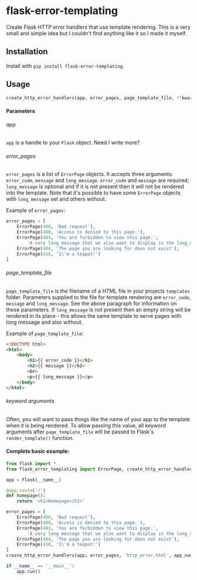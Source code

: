 # flask-error-templating

Create Flask HTTP error handlers that use template rendering. This is a very small and simple idea but I couldn't find anything like it so I made it myself.

## Installation

Install with `pip install flask-error-templating`.

## Usage

```python
create_http_error_handlers(app, error_pages, page_template_file, **kwargs)
```

#### Parameters

###### app
`app` is a handle to your `Flask` object. Need I write more?

###### error_pages

`error_pages` is a list of `ErrorPage` objects. It accepts three arguments: `error_code`, `message` and `long_message`. `error_code` and `message` are required; `long_message` is optional and if it is not present then it will not be rendered into the template. Note that it's possible to have some `ErrorPage` objects with `long_message` set and others without.

Example of `error_pages`:
```python
error_pages = [
    ErrorPage(400, 'Bad request'),
    ErrorPage(400, 'Access is denied to this page.'),
    ErrorPage(403, 'You are forbidden to view this page.',
        'A very long message that we also want to display in the long_message field'),
    ErrorPage(404, 'The page you are looking for does not exist'),
    ErrorPage(418, 'I\'m a teapot!')
]
```

###### page_template_file

`page_template_file` is the filename of a HTML file in your projects `templates` folder. Parameters supplied to the file for template rendering are `error_code`, `message` and `long_message`. See the above paragraph for information on these parameters. If `long_message` is not present then an empty string will be rendered in its place - this allows the same template to serve pages with long message and also without.

Example of `page_template_file`:
```html
<!DOCTYPE html>
<html>
    <body>
        <h1>{{ error_code }}</h1>
        <h2>{{ message }}</h2>
        <br>
        <p>{{ long_message }}</p>
    </body>
</html>
```

###### keyword arguments

Often, you will want to pass things like the name of your app to the template when it is being rendered. To allow passing this value, all keyword arguments after `page_template_file` will be passed to Flask's `render_template()` function.

#### Complete basic example:
```python
from flask import *
from flask_error_templating import ErrorPage, create_http_error_handlers

app = Flask(__name__)

@app.route('/')
def homepage():
    return '<h1>Homepage</h1>'

error_pages = [
    ErrorPage(400, 'Bad request'),
    ErrorPage(400, 'Access is denied to this page.'),
    ErrorPage(403, 'You are forbidden to view this page.',
        'A very long message that we also want to display in the long_message field'),
    ErrorPage(404, 'The page you are looking for does not exist'),
    ErrorPage(418, 'I\'m a teapot!')
]
create_http_error_handlers(app, error_pages, 'http_error.html', app_name='Some testing app')

if __name__ == '__main__':
    app.run()
```